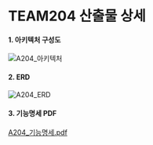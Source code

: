 # TEAM204 산출물 상세
#### 1. 아키텍처 구성도
![A204_아키텍처](/uploads/0d4e1de83be49976455d7b9dea6a67ed/A204_아키텍처.png)

#### 2. ERD 
![A204_ERD](/uploads/d7211318ac4317213641d0965f201e74/A204_ERD.png)

#### 3. 기능명세 PDF
[A204_기능명세.pdf](/uploads/af032a2e8d4903685f423cf80c168027/A204_기능명세.pdf)
